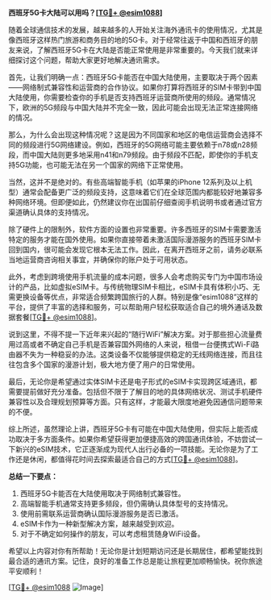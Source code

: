 **西班牙5G卡大陆可以用吗？[[TG💪+ @esim1088](https://t.me/s/esim1088)]**

随着全球通信技术的发展，越来越多的人开始关注海外通讯卡的使用情况，尤其是像西班牙这样热门旅游和商务目的地的5G卡。对于经常往返于中国和西班牙的朋友来说，了解西班牙5G卡在大陆是否能正常使用是非常重要的。今天我们就来详细探讨这个问题，帮助大家更好地解决通讯需求。

首先，让我们明确一点：西班牙5G卡能否在中国大陆使用，主要取决于两个因素——网络制式兼容性和运营商的合作协议。如果你打算将西班牙的SIM卡带到中国大陆使用，你需要检查你的手机是否支持西班牙运营商所使用的频段。通常情况下，欧洲的5G频段与中国大陆并不完全一致，因此可能会出现无法正常连接网络的情况。

那么，为什么会出现这种情况呢？这是因为不同国家和地区的电信运营商会选择不同的频段进行5G网络建设。例如，西班牙的5G网络可能主要依赖于n78或n28频段，而中国大陆则更多地采用n41和n79频段。由于频段不匹配，即使你的手机支持5G功能，也可能无法在另一个国家的网络下正常使用。

当然，这并不是绝对的。有些高端智能手机（如苹果的iPhone 12系列及以上机型）通常会配备更广泛的频段支持，这意味着它们在全球范围内都能较好地兼容多种网络环境。但即便如此，仍然建议你在出国前仔细查阅手机说明书或者通过官方渠道确认具体的支持情况。

除了硬件上的限制外，软件方面的设置也非常重要。许多西班牙的SIM卡需要激活特定的服务才能在国外使用。如果你直接带着未激活国际漫游服务的西班牙SIM卡回到国内，很可能会发现它根本无法工作。因此，在离开西班牙之前，请务必联系当地运营商咨询相关事宜，并确保你的账户处于可用状态。

此外，考虑到跨境使用手机流量的成本问题，很多人会考虑购买专门为中国市场设计的产品，比如虚拟eSIM卡。与传统物理SIM卡相比，eSIM卡具有体积小巧、无需更换设备等优点，非常适合频繁跨国旅行的人群。特别是像“esim1088”这样的平台，提供了丰富的选择和服务，可以帮助用户轻松获取适合自己的境外通话及数据套餐[[TG💪+ @esim1088](https://t.me/s/esim1088)]。

说到这里，不得不提一下近年来兴起的“随行WiFi”解决方案。对于那些担心流量费用过高或者不确定自己手机是否兼容国外网络的人来说，租借一台便携式Wi-Fi路由器不失为一种稳妥的办法。这类设备不仅能够提供稳定的无线网络连接，而且往往包含多个国家的漫游计划，极大地方便了用户的日常使用。

最后，无论你是希望通过实体SIM卡还是电子形式的eSIM卡实现跨区域通讯，都需要提前做好充分准备。包括但不限于了解目的地的具体网络状况、测试手机硬件兼容性以及合理规划预算等方面。只有这样，才能最大限度地避免因通信问题带来的不便。

综上所述，虽然理论上讲，西班牙5G卡有可能在中国大陆使用，但实际上能否成功取决于多方面条件。如果你希望获得更加便捷高效的跨国通讯体验，不妨尝试一下新兴的eSIM技术，它正逐渐成为现代人出行必备的一项技能。无论你是为了工作还是休闲，都值得花时间去探索最适合自己的方式[[TG💪+ @esim1088](https://t.me/s/esim1088)]。

**总结一下要点：**
1. 西班牙5G卡能否在大陆使用取决于网络制式兼容性。
2. 高端智能手机通常支持更多频段，但仍需确认具体型号的支持情况。
3. 使用前需联系运营商确认国际漫游服务是否已激活。
4. eSIM卡作为一种新型解决方案，越来越受到欢迎。
5. 对于不确定如何操作的朋友，可以考虑租赁随身WiFi设备。

希望以上内容对你有所帮助！无论你是计划短期访问还是长期居住，都希望能找到最合适的通讯方案。记住，良好的准备工作总是能让旅程更加顺畅愉快。祝你旅途平安顺利！

[[TG💪+ @esim1088](https://t.me/s/esim1088) ![Image](https://i.postimg.cc/4NQfJmqS/Snipaste-2025-05-13-00-14-12.png)]